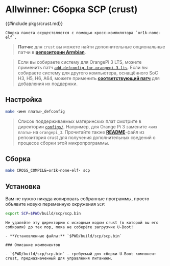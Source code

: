 # Allwinner: Сборка SCP (crust)

{{#include pkgs/crust.md}}

```admonish warning title="Внимание"
Сборка пакета осуществляется с помощью кросс-компилятора `or1k-none-elf`.
```

> **Патчи:** для `crust` вы можете найти дополнительные опциональные патчи в [**репозитории Armbian**](https://github.com/armbian/build/tree/main/patch/u-boot/u-boot-sunxi-crust).

> Если вы собираете систему для OrangePi 3 LTS, можете применить патч [`add-defconfig-for-orangepi-3-lts`](https://github.com/armbian/build/blob/main/patch/crust/add-defconfig-for-orangepi-3-lts.patch). Если вы собираете систему для другого компьютера, оснащённого SoC H3, H5, H6, A64, можете применить [**соответствующий патч**](https://github.com/armbian/build/blob/main/patch/crust/add-defconfig-for-h3-h5-h6-a64-platforms.patch) для добавления их поддержки.

## Настройка

```bash
make <имя платы>_defconfig
```

> Список поддерживаемых материнских плат смотрите в директории [`configs/`](https://github.com/crust-firmware/crust/tree/master/configs). Например, для Orange Pi 3 замените `<имя платы>` на `orangepi_3`. Прочитайте также [**README**](https://github.com/crust-firmware/crust/blob/master/README.md#building-the-firmware)-файл из репозитория crust для получения дополнительных сведений о процессе сборки этой микропрограммы.

## Сборка

```bash
make CROSS_COMPILE=or1k-none-elf- scp
```

## Установка

Вам не нужно никуда копировать собранные программы, просто объявите новую переменную окружения `SCP`:

```bash
export SCP=$PWD/build/scp/scp.bin
```

```admonish warning title="Внимание"
Не удаляйте эту директорию с исходным кодом crust (в которой вы его собирали) до тех пор, пока не соберёте загрузчик U-Boot!
```

~~~admonish note title="Содержимое пакета" collapsible=true
- **Установленные файлы:** `$PWD/build/scp/scp.bin`

### Описание компонентов

- `$PWD/build/scp/scp.bin` — требуемый для сборки U-Boot компонент crust, предназначенный для управления питанием.
~~~
